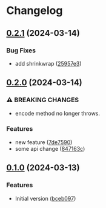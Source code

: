 # Changelog

## [0.2.1](https://github.com/flovogt/test-lib-rp-sp/compare/sam-lib-v0.2.0...sam-lib-v0.2.1) (2024-03-14)


### Bug Fixes

* add shrinkwrap ([25957e3](https://github.com/flovogt/test-lib-rp-sp/commit/25957e393a99c34e8607e327a69bf0663b740cd9))

## [0.2.0](https://github.com/flovogt/test-lib-rp-sp/compare/sam-lib-v0.1.0...sam-lib-v0.2.0) (2024-03-14)


### ⚠ BREAKING CHANGES

* encode method no longer throws.

### Features

* new feature ([7de7590](https://github.com/flovogt/test-lib-rp-sp/commit/7de75900a4e1c9ff6f7b4b6e5d48f2bd0bb8c849))
* some api change ([847163c](https://github.com/flovogt/test-lib-rp-sp/commit/847163cf6ad36a8419cb2c8b461a65609be3a7ce))

## [0.1.0](https://github.com/flovogt/test-lib-rp-sp/compare/sam-lib-v0.0.1...sam-lib-v0.1.0) (2024-03-13)


### Features

* Initial version ([bceb097](https://github.com/flovogt/test-lib-rp-sp/commit/bceb09793a69d5b9a3ccef18b3707ebe2ee7e694))
